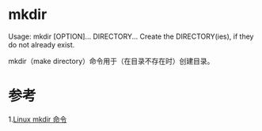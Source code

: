 # mkdir
Usage: mkdir [OPTION]... DIRECTORY...
Create the DIRECTORY(ies), if they do not already exist.

mkdir（make directory）命令用于（在目录不存在时）创建目录。

# 参考
1.[Linux mkdir 命令](https://www.runoob.com/linux/linux-comm-mkdir.html)
